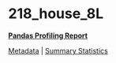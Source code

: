 # 218_house_8L

[**Pandas Profiling Report**](https://epistasislab.github.io/penn-ml-benchmarks/profile/218_house_8L.html)

[Metadata](metadata.yaml) | [Summary Statistics](summary_stats.csv)

